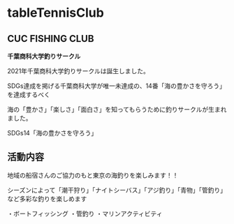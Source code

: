 # tableTennisClub

## CUC FISHING CLUB 
**千葉商科大学釣りサークル**

2021年千葉商科大学釣りサークルは誕生しました。

SDGs達成を掲げる千葉商科大学が唯一未達成の、14番「海の豊かさを守ろう」を達成するべく

海の「豊かさ」「楽しさ」「面白さ」を知ってもらうために釣りサークルが生まれました。

SDGs14「海の豊かさを守ろう」

## 活動内容

地域の船宿さんのご協力のもと東京の海釣りを楽しみます！！

シーズンによって「潮干狩り」「ナイトシーバス」「アジ釣り」「青物」「管釣り」など多彩な釣りを楽しめます

・ボートフィッシング
・管釣り
・マリンアクティビティ
